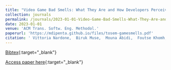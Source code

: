 ```yaml
---
title: "Video Game Bad Smells: What They Are and How Developers Perceive Them"
collection: journals
permalink: /journals/2023-01-01-Video-Game-Bad-Smells-What-They-Are-and-How-Developers-Perceive-Them
date: 2023-01-01
venue: 'ACM Trans. Softw. Eng. Methodol.'
paperurl: 'https://mdipenta.github.io/files/tosem-gamesmells.pdf'
citation: ' Vittoria Nardone,  Biruk Muse,  Mouna Abidi,  Foutse Khomh,  Massimiliano Di Penta, &quot;Video Game Bad Smells: What They Are and How Developers Perceive Them.&quot; ACM Trans. Softw. Eng. Methodol., 2023.'
---
```

[Bibtex](https://dblp.org/rec/journals/tosem/NardoneMAKP23.bib){:target="_blank"}

[Access paper here](https://mdipenta.github.io/files/tosem-gamesmells.pdf){:target="_blank"}
